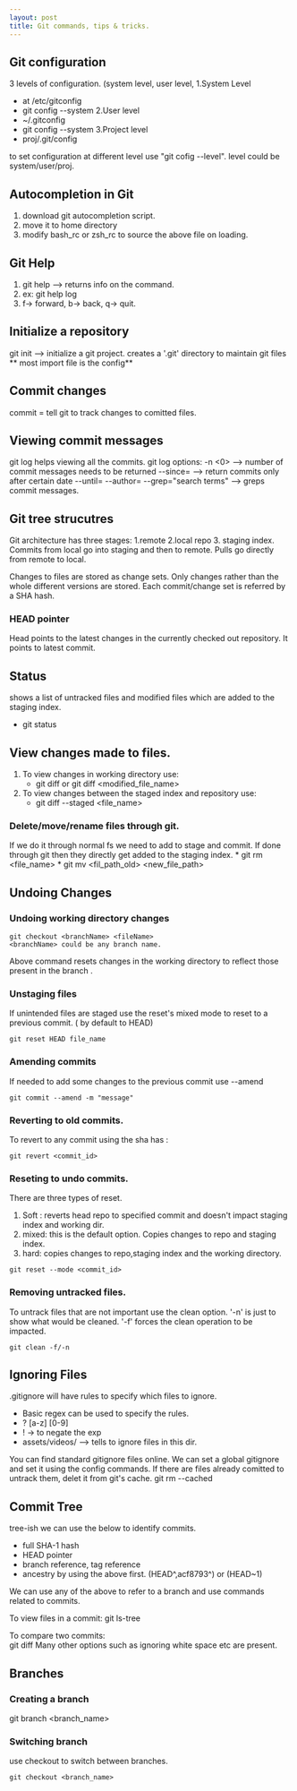 ```yaml
---
layout: post
title: Git commands, tips & tricks.
---
```


## Git configuration 
3 levels of configuration. (system level, user level, 
1.System Level
  * at /etc/gitconfig
  * git config --system
2.User level
  * ~/.gitconfig
  * git config --system
3.Project level
  * proj/.git/config

to set configuration at different level use "git cofig --level". level could be system/user/proj.

## Autocompletion in Git
 1. download git autocompletion script. 
 2. move it to home directory
 3. modify bash_rc or zsh_rc to source the above file on loading. 
 
## Git Help
 1. git help <command>  --> returns info on the command. 
 2. ex: git help log
 3. f-> forward, b-> back, q-> quit. 

## Initialize a repository
git init --> initialize a git project. 
creates a '.git' directory to maintain git files
** most import file is the config**

## Commit changes
commit = tell git to track changes to comitted files. 
## Viewing commit messages
git log helps viewing all the commits. 
git log 
options: 
-n <0> --> number of commit messages needs to be returned
--since=<date> --> return commits only after certain date
--until=<date>
--author=<name>
--grep="search terms" --> greps commit messages. 
 
 
 ## Git tree strucutres
 Git architecture has three stages:
 1.remote
 2.local repo
 3. staging index. 
 Commits from local go into staging and then to remote. Pulls go directly from remote to local. 
 
 Changes to files are stored as change sets. Only changes rather than the whole different versions are stored. Each commit/change set is referred by a  SHA hash.
 
 ### HEAD pointer
 Head points to the latest changes in the currently checked out repository. 
 It points to latest commit. 
 
## Status
shows a list of untracked files and modified files which are added to the staging index. 
* git status 

## View changes made to files. 
1. To view changes in working directory use: 
    * git diff or git diff <modified_file_name>
2. To view changes between the staged index and repository use: 
    * git diff --staged <file_name> 

### Delete/move/rename files through git. 
If we do it through normal fs we need to add to stage and commit. If done through git 
then they directly get added to the staging index. 
    * git rm <file_name>
    * git mv <fil_path_old> <new_file_path>

## Undoing Changes
### Undoing working directory changes
```git 
git checkout <branchName> <fileName> 
<branchName> could be any branch name. 
```
Above command resets changes in the working directory to reflect those present in the branch <branchName>. 
 
### Unstaging files
If unintended files are staged use the reset's mixed mode to reset to a previous commit. ( by default to HEAD)
```git
git reset HEAD file_name
```
### Amending commits
If needed to add some changes to the previous commit use --amend
```git
git commit --amend -m "message"
```
### Reverting to old commits. 
To revert to any commit using the sha has :
```git 
git revert <commit_id> 
```

### Reseting to undo commits.
There are three types of reset. 
1. Soft : reverts head repo to specified commit and doesn't impact staging index and working dir.
2. mixed: this is the default option. Copies changes to repo and staging index.
3. hard: copies changes to repo,staging index and the working directory. 
```git
git reset --mode <commit_id>
```
### Removing untracked files.
To untrack files that are not important use the clean option. '-n' is just to show what would be cleaned. '-f' forces the clean operation to be impacted. 
```git 
git clean -f/-n
``` 

## Ignoring Files
.gitignore will have rules to specify which files to ignore. 
* Basic regex can be used to specify the rules. 
 * ? [a-z] [0-9]
 * ! -> to negate the exp
 * assets/videos/ --> tells to ignore files in this dir. 

You can find standard gitignore files online. 
We can set a global gitignore and set it using the config commands. 
If there are files already comitted to untrack them, delet it from git's cache.
git rm --cached <fileName>
 
 ## Commit Tree
 tree-ish
 we can use the below to identify commits. 
 * full SHA-1 hash
 * HEAD pointer
 * branch reference, tag reference
 * ancestry by using the above first. (HEAD^,acf8793^) or (HEAD~1)
 
We can use any of the above to refer to a branch and use commands related to commits. 

To view files in a commit: git ls-tree <tree-ish> 

To compare two commits:  
git diff <tree-ish1> <tree-ish2> 
Many other options such as ignoring white space etc are present. 


## Branches 
### Creating a branch
git branch <branch_name>
### Switching branch
use checkout to switch between branches. 
```git
git checkout <branch_name> 
```
###



